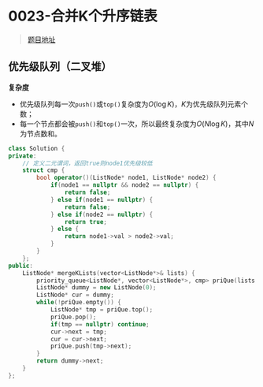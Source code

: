 # 0023-合并K个升序链表

> [题目地址](https://leetcode.cn/problems/merge-k-sorted-lists/)

## 优先级队列（二叉堆）

**复杂度**
- 优先级队列每一次`push()`或`top()`复杂度为$O(\log K)$，$K$为优先级队列元素个数；
- 每一个节点都会被`push()`和`top()`一次，所以最终复杂度为$O(N\log K)$，其中$N$为节点数和。

```cpp
class Solution {
private:
	// 定义二元谓词，返回true则node1优先级较低
    struct cmp {
        bool operator()(ListNode* node1, ListNode* node2) {
            if(node1 == nullptr && node2 == nullptr) {
                return false;
            } else if(node1 == nullptr) {
                return false;
            } else if(node2 == nullptr) {
                return true;
            } else {
                return node1->val > node2->val;
            }
        }
    };
public:
    ListNode* mergeKLists(vector<ListNode*>& lists) {
        priority_queue<ListNode*, vector<ListNode*>, cmp> priQue(lists.begin(), lists.end());
        ListNode* dummy = new ListNode(0);
        ListNode* cur = dummy;
        while(!priQue.empty()) {
            ListNode* tmp = priQue.top();
            priQue.pop();
            if(tmp == nullptr) continue;
            cur->next = tmp;
            cur = cur->next;
            priQue.push(tmp->next);
        }
        return dummy->next;
    }
};
```


